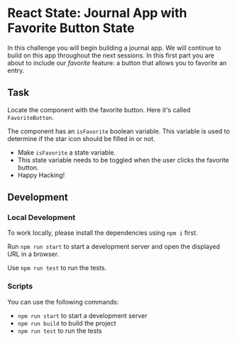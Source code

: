 # React State: Journal App with Favorite Button State

In this challenge you will begin building a journal app. We will continue to build on this app throughout the next sessions. In this first part you are about to include our _favorite_ feature: a button that allows you to favorite an entry.

## Task

Locate the component with the favorite button. Here it's called `FavoriteButton`.

The component has an `isFavorite` boolean variable. This variable is used to determine if the star icon should be filled in or not.

- Make `isFavorite` a state variable.
- This state variable needs to be toggled when the user clicks the favorite button.
- Happy Hacking!

## Development

### Local Development

To work locally, please install the dependencies using `npm i` first.

Run `npm run start` to start a development server and open the displayed URL in a browser.

Use `npm run test` to run the tests.

### Scripts

You can use the following commands:

- `npm run start` to start a development server
- `npm run build` to build the project
- `npm run test` to run the tests
